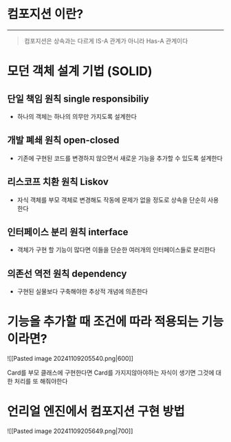 
# 컴포지션 이란?
---
> 컴포지션은 상속과는 다르게 
  IS-A 관계가 아니라  Has-A 관계이다


# 모던 객체 설계 기법 (SOLID)

## 단일 책임 원칙 single responsibiliy 
-  하나의 객체는 하나의 의무만 가지도록 설계한다 

## 개발 폐쇄 원칙 open-closed
- 기존에 구현된 코드를 변경하지 않으면서 새로운 기능을 추가할 수 있도록 설계한다

## 리스코프 치환 원칙 Liskov
- 자식 객체를 부모 객체로 변경해도 작동에 문제가 없을 정도로 상속을 단순히 사용한다

## 인터페이스 분리 원칙 interface
- 객체가 구현 할 기능이 많다면 이들을 단순한 여러개의 인터페이스들로 분리한다

## 의존선 역전 원칙 dependency
- 구현된 실물보다 구축해야한 추상적 개념에 의존한다



# 기능을 추가할 때 조건에 따라 적용되는 기능이라면?

![[Pasted image 20241109205540.png|600]]

Card를 부모 클래스에 구현한다면 Card를 가지지않아야하는 자식이 생기면 그것에 대한 처리를 또 해줘야한다



# 언리얼 엔진에서 컴포지션 구현 방법
![[Pasted image 20241109205649.png|700]]

